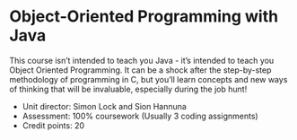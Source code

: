 # Object-Oriented Programming with Java

This course isn’t intended to teach you Java - it’s intended to teach you Object Oriented Programming. It can be a shock after the 
step-by-step methodology of programming in C, but you’ll learn concepts and new ways of thinking that will be invaluable, especially during 
the job hunt!
- Unit director: Simon Lock and Sion Hannuna
- Assessment: 100% coursework (Usually 3 coding assignments)
- Credit points: 20
